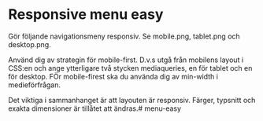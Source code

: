 # Responsive menu easy

Gör följande navigationsmeny responsiv. Se mobile.png, tablet.png och desktop.png. 

Använd dig av strategin för mobile-first. D.v.s utgå från mobilens layout i CSS:en och ange ytterligare två stycken mediaqueries, en för tablet och en för desktop. FÖr mobile-firest ska du använda dig av min-width i medieförfrågan.

Det viktiga i sammanhanget är att layouten är responsiv. Färger, typsnitt och exakta dimensioner är tillåtet att ändras.# menu-easy
